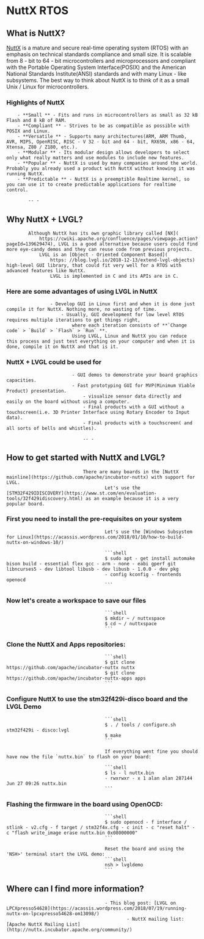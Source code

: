 # NuttX RTOS

## What is NuttX?

[NuttX](https://nuttx.apache.org/) is a mature and secure real-time operating system (RTOS) with an emphasis on technical standards compliance and small size.
		It is scalable from 8 - bit to 64 - bit microcontrollers and microprocessors and compliant with the Portable Operating System Interface(POSIX) and
		the American National Standards Institute(ANSI) standards and with many Linux - like subsystems.
		The best way to think about NuttX is to think of it as a small Unix / Linux for microcontrollers.

### Highlights of NuttX

		- **Small ** - Fits and runs in microcontrollers as small as 32 kB Flash and 8 kB of RAM.
		- **Compliant ** - Strives to be as compatible as possible with POSIX and Linux.
		- **Versatile ** - Supports many architectures(ARM, ARM Thumb, AVR, MIPS, OpenRISC, RISC - V 32 - bit and 64 - bit, RX65N, x86 - 64, Xtensa, Z80 / Z180, etc.).
		- **Modular ** - Its modular design allows developers to select only what really matters and use modules to include new features.
		- **Popular ** - NuttX is used by many companies around the world. Probably you already used a product with NuttX without knowing it was running NuttX.
		- **Predictable ** - NuttX is a preemptible Realtime kernel, so you can use it to create predictable applications for realtime control.

			-- -

## Why NuttX + LVGL?

			Although NuttX has its own graphic library called [NX](
				https://cwiki.apache.org/confluence/pages/viewpage.action?pageId=139629474), LVGL is a good alternative because users could find more eye-candy demos and they can reuse code from previous projects.
				LVGL is an [Object - Oriented Component Based](
					https: //blog.lvgl.io/2018-12-13/extend-lvgl-objects) high-level GUI library, that could fit very well for a RTOS with advanced features like NuttX.
					LVGL is implemented in C and its APIs are in C.

### Here are some advantages of using LVGL in NuttX

					- Develop GUI in Linux first and when it is done just compile it for NuttX. Nothing more, no wasting of time.
						- Usually, GUI development for low level RTOS requires multiple iterations to get things right,
							where each iteration consists of **`Change code` > `Build` > `Flash` > `Run` **.
							Using LVGL, Linux and NuttX you can reduce this process and just test everything on your computer and when it is done, compile it on NuttX and that is it.

### NuttX + LVGL could be used for

							- GUI demos to demonstrate your board graphics capacities.
							- Fast prototyping GUI for MVP(Minimum Viable Product) presentation.
								- visualize sensor data directly and easily on the board without using a computer.
								- Final products with a GUI without a touchscreen(i.e. 3D Printer Interface using Rotary Encoder to Input data).
								- Final products with a touchscreen( and all sorts of bells and whistles).

								-- -

## How to get started with NuttX and LVGL?

								There are many boards in the [NuttX mainline](https://github.com/apache/incubator-nuttx) with support for LVGL.
										Let's use the [STM32F429IDISCOVERY](https://www.st.com/en/evaluation-tools/32f429idiscovery.html) as an example because it is a very popular board.

### First you need to install the pre-requisites on your system

										Let's use the [Windows Subsystem for Linux](https://acassis.wordpress.com/2018/01/10/how-to-build-nuttx-on-windows-10/)

										```shell
										$ sudo apt - get install automake bison build - essential flex gcc - arm - none - eabi gperf git libncurses5 - dev libtool libusb - dev libusb - 1.0.0 - dev pkg
										- config kconfig - frontends openocd
										```

### Now let's create a workspace to save our files

										```shell
										$ mkdir ~ / nuttxspace
										$ cd ~ / nuttxspace
										```

### Clone the NuttX and Apps repositories:

										```shell
										$ git clone https://github.com/apache/incubator-nuttx nuttx
										$ git clone https://github.com/apache/incubator-nuttx-apps apps
										```

### Configure NuttX to use the stm32f429i-disco board and the LVGL Demo

										```shell
										$ . / tools / configure.sh stm32f429i - disco:lvgl
										$ make
										```

										If everything went fine you should have now the file `nuttx.bin` to flash on your board:

										```shell
										$ ls - l nuttx.bin
										- rwxrwxr - x 1 alan alan 287144 Jun 27 09:26 nuttx.bin
										```

### Flashing the firmware in the board using OpenOCD:
										```shell
										$ sudo openocd - f interface / stlink - v2.cfg - f target / stm32f4x.cfg - c init - c "reset halt" - c "flash write_image erase nuttx.bin 0x08000000"
										```

										Reset the board and using the 'NSH>' terminal start the LVGL demo:
										```shell
										nsh > lvgldemo
										```

## Where can I find more information?

										- This blog post: [LVGL on LPCXpresso54628](https://acassis.wordpress.com/2018/07/19/running-nuttx-on-lpcxpresso54628-om13098/)
												- NuttX mailing list: [Apache NuttX Mailing List](http://nuttx.incubator.apache.org/community/)


